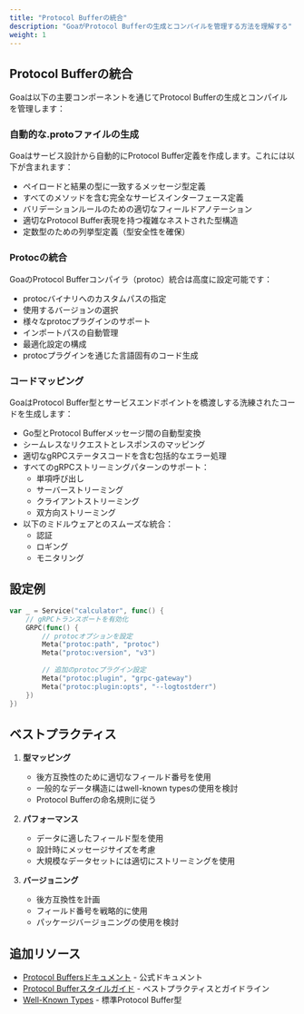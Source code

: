```yaml
---
title: "Protocol Bufferの統合"
description: "GoaがProtocol Bufferの生成とコンパイルを管理する方法を理解する"
weight: 1
---
```


## Protocol Bufferの統合

Goaは以下の主要コンポーネントを通じてProtocol Bufferの生成とコンパイルを管理します：

### 自動的な.protoファイルの生成
   
Goaはサービス設計から自動的にProtocol Buffer定義を作成します。これには以下が含まれます：
- ペイロードと結果の型に一致するメッセージ型定義
- すべてのメソッドを含む完全なサービスインターフェース定義
- バリデーションルールのための適切なフィールドアノテーション
- 適切なProtocol Buffer表現を持つ複雑なネストされた型構造
- 定数型のための列挙型定義（型安全性を確保）

### Protocの統合

GoaのProtocol Bufferコンパイラ（protoc）統合は高度に設定可能です：
- protocバイナリへのカスタムパスの指定
- 使用するバージョンの選択
- 様々なprotocプラグインのサポート
- インポートパスの自動管理
- 最適化設定の構成
- protocプラグインを通じた言語固有のコード生成

### コードマッピング

GoaはProtocol Buffer型とサービスエンドポイントを橋渡しする洗練されたコードを生成します：
- Go型とProtocol Bufferメッセージ間の自動型変換
- シームレスなリクエストとレスポンスのマッピング
- 適切なgRPCステータスコードを含む包括的なエラー処理
- すべてのgRPCストリーミングパターンのサポート：
  - 単項呼び出し
  - サーバーストリーミング
  - クライアントストリーミング
  - 双方向ストリーミング
- 以下のミドルウェアとのスムーズな統合：
  - 認証
  - ロギング
  - モニタリング

## 設定例

```go
var _ = Service("calculator", func() {
    // gRPCトランスポートを有効化
    GRPC(func() {
        // protocオプションを設定
        Meta("protoc:path", "protoc")
        Meta("protoc:version", "v3")
        
        // 追加のprotocプラグイン設定
        Meta("protoc:plugin", "grpc-gateway")
        Meta("protoc:plugin:opts", "--logtostderr")
    })
})
```

## ベストプラクティス

1. **型マッピング**
   - 後方互換性のために適切なフィールド番号を使用
   - 一般的なデータ構造にはwell-known typesの使用を検討
   - Protocol Bufferの命名規則に従う

2. **パフォーマンス**
   - データに適したフィールド型を使用
   - 設計時にメッセージサイズを考慮
   - 大規模なデータセットには適切にストリーミングを使用

3. **バージョニング**
   - 後方互換性を計画
   - フィールド番号を戦略的に使用
   - パッケージバージョニングの使用を検討

## 追加リソース

- [Protocol Buffersドキュメント](https://protobuf.dev/) - 公式ドキュメント
- [Protocol Bufferスタイルガイド](https://protobuf.dev/programming-guides/style/) - ベストプラクティスとガイドライン
- [Well-Known Types](https://protobuf.dev/reference/protobuf/google.protobuf/) - 標準Protocol Buffer型 